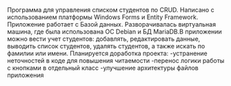 Программа для управления списком студентов по CRUD. Написано с использованием платформы Windows Forms и Entity Framework. Приложение работает с Базой данных. Разворачивалась виртуальная машина, где была использована ОС Debian и БД MariaDB.В приложении можно вести учет студентов: добавлять, редактировать данные, выводить список студентов, удалять студентов, а также искать по фамилии или имени. 
Планируется доработка проекта:
-устранение неточностей в коде для повышения читаемости
-перенос логики работы с кнопками в отдельный класс
-улучшение архитектуры файлов приложения
